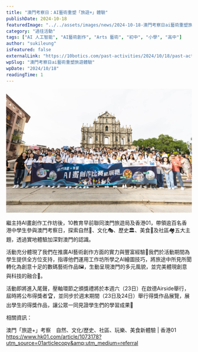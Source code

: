 ```yaml
---
title: "澳門考察日：AI藝術重塑「旅遊+」體驗"
publishDate: 2024-10-18
featuredImage: "../../assets/images/news/2024-10-18-澳門考察日ai藝術重塑旅遊體驗/image1.jpg"
category: "過往活動"
tags: ["AI 人工智能", "AI藝術創作", "Arts 藝術", "初中", "小學", "高中"]
author: "sukileung"
isFeatured: false
externalLink: "https://10botics.com/past-activities/2024/10/18/past-activities-2024-10-18-macau-ai-art/"
wpSlug: "澳門考察日ai藝術重塑旅遊體驗"
wpDate: "2024/10/18"
readingTime: 1
---
```


![](../../assets/images/news/2024-10-18-澳門考察日ai藝術重塑旅遊體驗/image1.jpg)

繼主持AI畫創作工作坊後，10教育早前聯同澳門旅遊局及香港01，帶領逾百名香港中學生參與澳門考察日，探索自然🌿、文化🎭、歷史🏛️、美食🍴及社區🏘️五大主題，透過實地體驗加深對澳門的認識。

活動充分體現了我們在推廣AI藝術創作方面的實力與豐富經驗🌟我們於活動期間為學生提供全方位支持，指導他們運用工作坊所學之AI繪圖技巧，將旅途中所見所聞轉化為創意十足的數碼藝術作品🖼️，生動呈現澳門的多元風貌，並完美體現創意與科技的融合👏。

活動即將進入尾聲，壓軸環節之頒獎禮將於本週六（23日）在啟德Airside舉行，屆時將公布得獎者🏆，並同步於週末期間（23日及24日）舉行得獎作品展覽，展出學生的得獎作品，讓公眾一同見證學生們的學習成果🎉

相關資訊：

澳門「旅遊+」考察　自然、文化/歷史、社區、玩樂、美食新體驗 | 香港01 https://www.hk01.com/article/1073178?utm_source=01articlecopy&amp;utm_medium=referral
